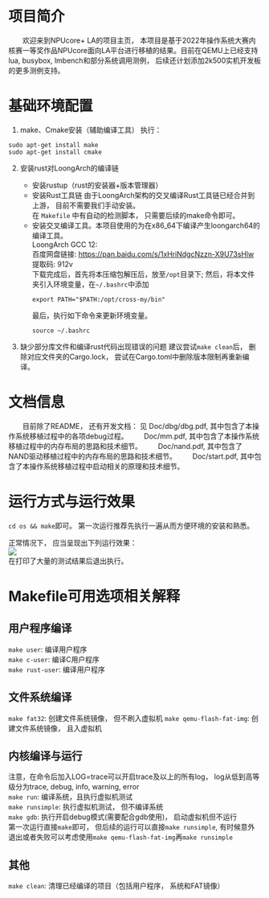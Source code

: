 # 项目简介

&emsp;&emsp;欢迎来到NPUcore+ LA的项目主页， 本项目是基于2022年操作系统大赛内核赛一等奖作品NPUcore面向LA平台进行移植的结果。目前在QEMU上已经支持lua, busybox, lmbench和部分系统调用测例， 后续还计划添加2k500实机开发板的更多测例支持。

# 基础环境配置
1. make、Cmake安装（辅助编译工具）
执行：
``` shell
sudo apt-get install make
sudo apt-get install cmake
```

2. 安装rust对LoongArch的编译链
    + 安装rustup（rust的安装器+版本管理器）
    + 安装Rust工具链
        由于LoongArch架构的交叉编译Rust工具链已经合并到上游， 目前不需要我们手动安装。  
        在 `Makefile` 中有自动的检测脚本， 只需要后续的make命令即可。
    + 安装交叉编译工具。本项目使用的为在x86_64下编译产生loongarch64的编译工具。  
        LoongArch GCC 12:    
        百度网盘链接: https://pan.baidu.com/s/1xHriNdgcNzzn-X9U73sHlw 提取码: 912v   
        下载完成后，首先将本压缩包解压后，放至`/opt`目录下;
        然后，将本文件夹引入环境变量，在`~/.bashrc`中添加
        ``` shell
        export PATH="$PATH:/opt/cross-my/bin"
        ```
        最后，执行如下命令来更新环境变量。
        ``` shell
        source ~/.bashrc
        ```
        

3. 缺少部分库文件和编译rust代码出现错误的问题
   建议尝试`make clean`后， 删除对应文件夹的Cargo.lock， 尝试在Cargo.toml中删除版本限制再重新编译。

# 文档信息
&emsp;&emsp;目前除了README， 还有开发文档： 见 Doc/dbg/dbg.pdf, 其中包含了本操作系统移植过程中的各项debug过程。
&emsp;&emsp;Doc/mm.pdf, 其中包含了本操作系统移植过程中的内存布局的思路和技术细节。
&emsp;&emsp;Doc/nand.pdf, 其中包含了NAND驱动移植过程中的内存布局的思路和技术细节。
&emsp;&emsp;Doc/start.pdf, 其中包含了本操作系统移植过程中启动相关的原理和技术细节。

# 运行方式与运行效果
`cd os && make`即可。 第一次运行推荐先执行一遍从而方便环境的安装和熟悉。

正常情况下， 应当呈现出下列运行效果：  
![](Doc/pic/complete.png)  
在打印了大量的测试结果后退出执行。

# Makefile可用选项相关解释

## 用户程序编译

`make user`: 编译用户程序  
`make c-user`: 编译C用户程序  
`make rust-user`: 编译用户程序  

## 文件系统编译
`make fat32`: 创建文件系统镜像， 但不刷入虚拟机
`make qemu-flash-fat-img`: 创建文件系统镜像， 且入虚拟机

## 内核编译与运行

注意，在命令后加入LOG=trace可以开启trace及以上的所有log， log从低到高等级分为trace, debug, info, warning, error  
`make run`: 编译系统，且执行虚拟机测试  
`make runsimple`: 执行虚拟机测试， 但不编译系统  
`make gdb`: 执行开启debug模式(需要配合gdb使用)， 启动虚拟机但不运行  
第一次运行直接`make`即可， 但后续的运行可以直接`make runsimple`, 有时候意外退出或者失败可以考虑使用`make qemu-flash-fat-img`再`make runsimple`

## 其他
`make clean`: 清理已经编译的项目（包括用户程序， 系统和FAT镜像）

